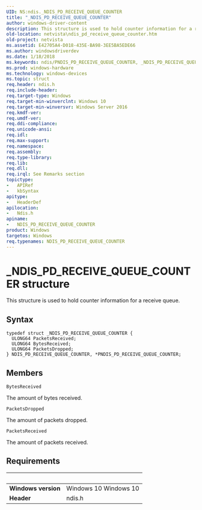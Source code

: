 ```yaml
---
UID: NS:ndis._NDIS_PD_RECEIVE_QUEUE_COUNTER
title: "_NDIS_PD_RECEIVE_QUEUE_COUNTER"
author: windows-driver-content
description: This structure is used to hold counter information for a receive queue.
old-location: netvista\ndis_pd_receive_queue_counter.htm
old-project: netvista
ms.assetid: E42705A4-D018-435E-BA98-3EE5BA5EDE66
ms.author: windowsdriverdev
ms.date: 1/18/2018
ms.keywords: ndis/PNDIS_PD_RECEIVE_QUEUE_COUNTER, _NDIS_PD_RECEIVE_QUEUE_COUNTER, ndis/NDIS_PD_RECEIVE_QUEUE_COUNTER, netvista.ndis_pd_receive_queue_counter, PNDIS_PD_RECEIVE_QUEUE_COUNTER structure pointer [Network Drivers Starting with Windows Vista], NDIS_PD_RECEIVE_QUEUE_COUNTER structure [Network Drivers Starting with Windows Vista], PNDIS_PD_RECEIVE_QUEUE_COUNTER, NDIS_PD_RECEIVE_QUEUE_COUNTER
ms.prod: windows-hardware
ms.technology: windows-devices
ms.topic: struct
req.header: ndis.h
req.include-header: 
req.target-type: Windows
req.target-min-winverclnt: Windows 10
req.target-min-winversvr: Windows Server 2016
req.kmdf-ver: 
req.umdf-ver: 
req.ddi-compliance: 
req.unicode-ansi: 
req.idl: 
req.max-support: 
req.namespace: 
req.assembly: 
req.type-library: 
req.lib: 
req.dll: 
req.irql: See Remarks section
topictype:
-	APIRef
-	kbSyntax
apitype:
-	HeaderDef
apilocation:
-	Ndis.h
apiname:
-	NDIS_PD_RECEIVE_QUEUE_COUNTER
product: Windows
targetos: Windows
req.typenames: NDIS_PD_RECEIVE_QUEUE_COUNTER
---
```


# _NDIS_PD_RECEIVE_QUEUE_COUNTER structure
This structure is used to hold counter information for a receive queue.

## Syntax
````
typedef struct _NDIS_PD_RECEIVE_QUEUE_COUNTER {
  ULONG64 PacketsReceived;
  ULONG64 BytesReceived;
  ULONG64 PacketsDropped;
} NDIS_PD_RECEIVE_QUEUE_COUNTER, *PNDIS_PD_RECEIVE_QUEUE_COUNTER;
````

## Members


`BytesReceived`

The amount of bytes received.

`PacketsDropped`

The amount of packets dropped.

`PacketsReceived`

The amount of packets received.


## Requirements
| &nbsp; | &nbsp; |
| ---- |:---- |
| **Windows version** | Windows 10 Windows 10 |
| **Header** | ndis.h |
